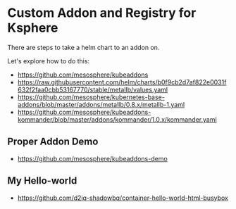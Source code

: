 # Custom Addon and Registry for Ksphere

There are steps to take a helm chart to an addon on. 

Let's explore how to do this:

* https://github.com/mesosphere/kubeaddons
* https://raw.githubusercontent.com/helm/charts/b0f9cb2d7af822e0031f632f2faa0cbb53167770/stable/metallb/values.yaml
* https://github.com/mesosphere/kubernetes-base-addons/blob/master/addons/metallb/0.8.x/metallb-1.yaml
* https://github.com/mesosphere/kubeaddons-kommander/blob/master/addons/kommander/1.0.x/kommander.yaml

## Proper Addon Demo

* https://github.com/mesosphere/kubeaddons-demo


## My Hello-world

* https://github.com/d2iq-shadowbq/container-hello-world-html-busybox
